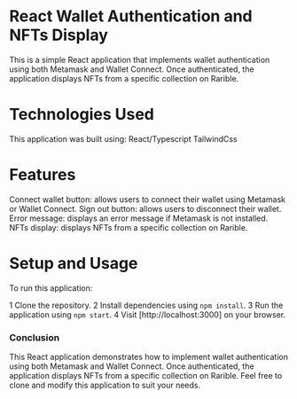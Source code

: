 # React Wallet Authentication and NFTs Display

This is a simple React application that implements wallet authentication using both Metamask and Wallet Connect. Once authenticated, the application displays NFTs from a specific collection on Rarible.

# Technologies Used

This application was built using:
React/Typescript
TailwindCss

# Features

Connect wallet button: allows users to connect their wallet using Metamask or Wallet Connect.
Sign out button: allows users to disconnect their wallet.
Error message: displays an error message if Metamask is not installed.
NFTs display: displays NFTs from a specific collection on Rarible.

# Setup and Usage

To run this application:

1 Clone the repository.
2 Install dependencies using `npm install`.
3 Run the application using `npm start`.
4 Visit [http://localhost:3000] on your browser.

### Conclusion

This React application demonstrates how to implement wallet authentication using both Metamask and Wallet Connect. Once authenticated, the application displays NFTs from a specific collection on Rarible. Feel free to clone and modify this application to suit your needs.
